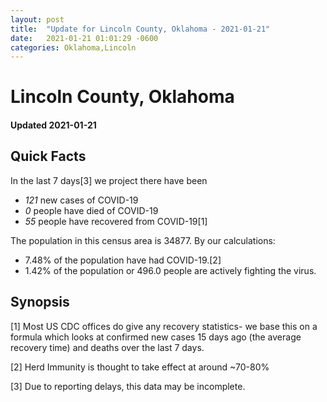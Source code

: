 ```yaml
---
layout: post
title:  "Update for Lincoln County, Oklahoma - 2021-01-21"
date:   2021-01-21 01:01:29 -0600
categories: Oklahoma,Lincoln
---
```


# Lincoln County, Oklahoma
#### Updated 2021-01-21

## Quick Facts

In the last 7 days[3] we project there have been
- *121* new cases of COVID-19
- *0* people have died of COVID-19
- *55* people have recovered from COVID-19[1]

The population in this census area is 34877. By our calculations:
- 7.48% of the population have had COVID-19.[2]
- 1.42% of the population or 496.0 people are actively fighting the virus.

## Synopsis




[1] Most US CDC offices do give any recovery statistics- we base this on a formula which looks at confirmed new cases
15 days ago (the average recovery time) and deaths over the last 7 days.

[2] Herd Immunity is thought to take effect at around ~70-80%

[3] Due to reporting delays, this data may be incomplete.
 
    